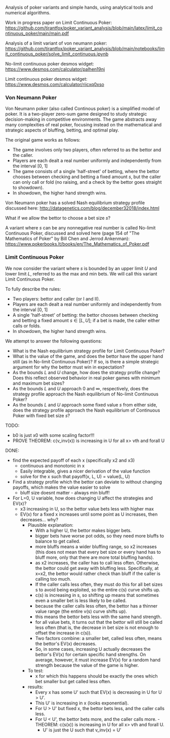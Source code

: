 Analysis of poker variants and simple hands, using analytical tools and numerical algorithms.

Work in progress paper on Limit Continuous Poker:
https://github.com/tirantfox/poker_variant_analysis/blob/main/latex/limit_continuous_poker/main/main.pdf

Analysis of a limit variant of von neumann poker:
https://github.com/tirantfox/poker_variant_analysis/blob/main/notebooks/limit_continuous_poker/solve_limit_continuous.ipynb

No-limit continuous poker desmos widget:
https://www.desmos.com/calculator/palhen19nj

Limit continuous poker desmos widget:
https://www.desmos.com/calculator/riicxq0xso

### Von Neumann Poker

Von Neumann poker (also called Continous poker) is a simplified model of poker. It is a two-player zero-sum game designed to study strategic decision-making in competitive environments. The game abstracts away many complexities of real poker, focusing instead on the mathematical and strategic aspects of bluffing, betting, and optimal play.

The original game works as follows:

- The game involves only two players, often referred to as the bettor and the caller.
- Players are each dealt a real number uniformly and independently from the interval [0, 1]
- The game consists of a single 'half-street' of betting, where the bettor chooses between checking and betting a fixed amount $s$, but the caller can only call or fold (no raising, and a check by the bettor goes straight to showdown).
- In showdown, the higher hand strength wins.

Von Neumann poker has a solved Nash equilibrium strategy profile discussed here: http://datagenetics.com/blog/december32018/index.html

What if we allow the bettor to choose a bet size $s$?

A variant where $s$ can be any nonnegative real number is called No-limit Continuous Poker, discussed and solved here (page 154 of "The Mathematics of Poker" by Bill Chen and Jerrod Ankenman): https://www.pokerbooks.lt/books/en/The_Mathematics_of_Poker.pdf

### Limit Continuous Poker

We now consider the variant where $s$ is bounded by an upper limit $U$ and lower limit $L$, referred to as the max and min bets. We will call this variant Limit Continuous Poker.

To fully describe the rules:

- Two players: bettor and caller (or I and II).
- Players are each dealt a real number uniformly and independently from the interval [0, 1]
- A single 'half-street' of betting: the bettor chooses between checking and betting a fixed amount $s \in [L, U]$; if a bet is made, the caller either calls or folds.
- In showdown, the higher hand strength wins.

We attempt to answer the following questions:

- What is the Nash equilibrium strategy profile for Limit Continuous Poker?
- What is the value of the game, and does the bettor have the upper hand still (as in No-limit Continuous Poker)? If so, is there a simple strategic argument for why the bettor must win in expectation?
- As the bounds $L$ and $U$ change, how does the strategy profile change? Does this reflect observed behavior in real poker games with minimum and maximum bet sizes?
- As the bounds $L$ and $U$ approach 0 and $\infty$, respectively, does the strategy profile approach the Nash equilibrium of No-limit Continuous Poker?
- As the bounds $L$ and $U$ approach some fixed value $s$ from either side, does the strategy profile approach the Nash equilibrium of Continuous Poker with fixed bet size $s$?

TODO:

- b0 is just x0 with some scaling factor!!!
- PROVE THEOREM: c(v_inv(x)) is increasing in U for all x> vth and forall U

DONE:

- find the expected payoff of each x (specifically x2 and x3)
  - continuous and monotonic in x
  - Easily integrable, gives a nicer derivation of the value function
  - solve for the x such that payoff(x, L, U) = value(L, U)
- Find a strategy profile which the bettor can deviate to without changing payoffs, which makes the value easier to solve
  - bluff size doesnt matter - always min bluff!
- For L=0, U variable, how does changing U affect the strategies and EV(x)?
  - x3 increasing in U, so the bettor value bets less with higher max
  - EV(x) for a fixed x increases until some point as U increases, then decreases... why?
    - Plausible explanation:
      - With a higher U, the bettor makes bigger bets.
      - bigger bets have worse pot odds, so they need more bluffs to balance to get called.
      - more bluffs means a wider bluffing range, so x2 increases (this does not mean that every bet size or every hand has to bluff more, only that there are more total bluffing hands).
      - as x2 increases, the caller has to call less often. Otherwise, the bettor could get away with bluffing less. Specifically, at x=x2, the bettor would rather check than bluff if the caller is calling too much.
      - If the caller calls less often, they must do this for all bet sizes s to avoid being exploited, so the entire c(s) curve shifts up.
      - c(s) is increasing in s, so shifting up means that sometimes even a smaller bet is less likely to be called.
      - because the caller calls less often, the bettor has a thinner value range (the entire v(s) curve shifts up).
      - this means the bettor bets less with the same hand strength.
      - for all value bets, it turns out that the bettor will still be called less often (that is, the decrease in bet size is not enough to offset the increase in c(s)).
      - Two factors combine: a smaller bet, called less often, means the bettor's EV(x) decreases.
      - So, in some cases, increasing U actually decreases the bettor's EV(x) for certain specific hand strengths. On average, however, it must increase EV(x) for a random hand strength because the value of the game is higher.
    - To test:
      - x for which this happens should be exactly the ones which bet smaller but get called less often.
    - results:
      - Every x has some U' such that EV(x) is decreasing in U for U > U'.
      - This U' is increasing in x (looks exponential).
      - For U > U' but fixed x, the bettor bets less, and the caller calls less.
      - For U < U', the bettor bets more, and the caller calls more.
        -THEOREM: c(s(x)) is increasing in U for all x> vth and forall U.
        - U' is just the U such that v_inv(x) = U'
